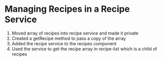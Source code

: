 # Managing Recipes in a Recipe Service
01. Moved array of recipes into recipe service and made it private
02. Created a getRecipe method to pass a copy of the array
03. Added the recipe service to the recipes component
04. Used the service to get the recipe array in recipe-list which is a child of recipes